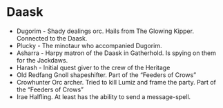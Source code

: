   

# Daask


- Dugorim - Shady dealings orc. Hails from The Glowing Kipper. Connected to the Daask.
- Plucky - The minotaur who accompanied Dugorim.
- Asharra - Harpy matron of the Daask in Gatherhold. Is spying on them for the Jackdaws.
- Harash - Initial quest giver to the crew of the Heritage
- Old Redfang Gnoll shapeshifter. Part of the “Feeders of Crows”
- Crowhunter Orc archer. Tried to kill Lumiz and frame the party. Part of the “Feeders of Crows”
- Irae Halfling. At least has the ability to send a message-spell.